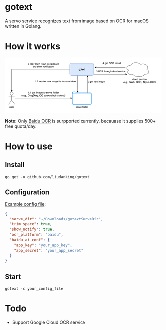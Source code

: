 # gotext

A servo service recognizes text from image based on OCR for macOS written in Golang.

# How it works

![how it works](./img/how-it-works.png)

**Note:** Only [Baidu OCR](https://ai.baidu.com/tech/ocr) is surpported currently, becauase it supplies  500+ free quota/day.

# How to use

## Install

```
go get -u github.com/liudanking/gotext
```

## Configuration 

[Example config file](./cfg/config.json.example):

```json
{
  "serve_dir": "~/Downloads/gotextServeDir",
  "trim_space": true,
  "show_notify": true,
  "ocr_platform": "baidu",
  "baidu_ai_conf": {
    "app_key": "your_app_key",
    "app_secret": "your_app_secret"
  }
}
```
## Start

```
gotext -c your_config_file
```


# Todo

* Support Google Cloud OCR service
